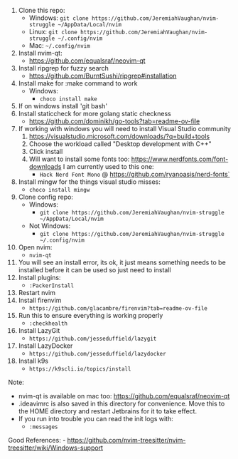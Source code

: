 1. Clone this repo:
    - Windows:
        `git clone https://github.com/JeremiahVaughan/nvim-struggle ~/AppData/Local/nvim`
    - Linux:
        `git clone https://github.com/JeremiahVaughan/nvim-struggle ~/.config/nvim`
    - Mac:
        `~/.config/nvim`
2. Install nvim-qt:
    - https://github.com/equalsraf/neovim-qt
3. Install ripgrep for fuzzy search
    - https://github.com/BurntSushi/ripgrep#installation
4. Install make for :make command to work
    - Windows:
        - `choco install make`
5. If on windows install 'git bash'
6. Install staticcheck for more golang static checkness
    - https://github.com/dominikh/go-tools?tab=readme-ov-file 
7. If working with windows you will need to install Visual Studio community
     1. https://visualstudio.microsoft.com/downloads/?q=build+tools
     2. Choose the workload called "Desktop development with C++"
     3. Click install
     4. Will want to install some fonts too: https://www.nerdfonts.com/font-downloads I am currently used to this one: 
         - `Hack Nerd Font Mono` @ https://github.com/ryanoasis/nerd-fonts`
8. Install mingw for the things visual studio misses: 
    - `choco install mingw`
9. Clone config repo:
    - Windows: 
        - `git clone https://github.com/JeremiahVaughan/nvim-struggle ~/AppData/Local/nvim`
    - Not Windows: 
        - `git clone https://github.com/JeremiahVaughan/nvim-struggle ~/.config/nvim`
10. Open nvim:
    - `nvim-qt`
11. You will see an install error, its ok, it just means something needs to be installed before it can be used so just need to install
12. Install plugins:
    - `:PackerInstall`
13. Restart nvim
14. Install firenvim
    - `https://github.com/glacambre/firenvim?tab=readme-ov-file` 
15. Run this to ensure everything is working properly
    - `:checkhealth`
16. Install LazyGit
    - `https://github.com/jesseduffield/lazygit`
17. Install LazyDocker
    - `https://github.com/jesseduffield/lazydocker`
18. Install k9s
    - `https://k9scli.io/topics/install`

Note:
- nvim-qt is available on mac too: https://github.com/equalsraf/neovim-qt
- .ideavimrc is also saved in this directory for convenience. Move this to the HOME directory and restart Jetbrains for it to take effect.
- If you run into trouble you can read the init logs with:
    - `:messages`

Good References:
    - https://github.com/nvim-treesitter/nvim-treesitter/wiki/Windows-support


